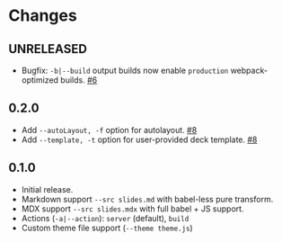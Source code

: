 Changes
=======

## UNRELEASED

* Bugfix: `-b|--build` output builds now enable `production` webpack-optimized builds. [#6](https://github.com/FormidableLabs/spectacle-cli/issues/6)

## 0.2.0

* Add `--autoLayout, -f` option for autolayout. [#8](https://github.com/FormidableLabs/spectacle-cli/pulls/8)
* Add `--template, -t` option for user-provided deck template. [#8](https://github.com/FormidableLabs/spectacle-cli/pulls/8)

## 0.1.0

* Initial release.
* Markdown support `--src slides.md` with babel-less pure transform.
* MDX support `--src slides.mdx` with full babel + JS support.
* Actions (`-a|--action`): `server` (default), `build`
* Custom theme file support (`--theme theme.js`)
